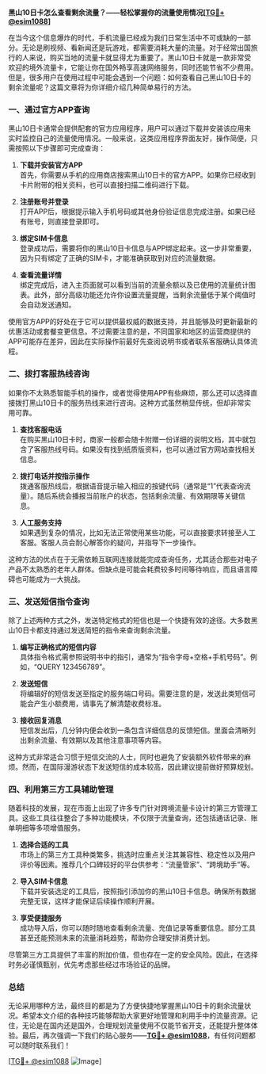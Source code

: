 **黑山10日卡怎么查看剩余流量？——轻松掌握你的流量使用情况[[TG💪+ @esim1088](https://t.me/s/esim1088)]**

在当今这个信息爆炸的时代，手机流量已经成为我们日常生活中不可或缺的一部分。无论是刷视频、看新闻还是玩游戏，都需要消耗大量的流量。对于经常出国旅行的人来说，购买当地的流量卡就显得尤为重要了。黑山10日卡就是一款非常受欢迎的境外流量卡，它能让你在国外畅享高速网络服务，同时还能节省不少费用。但是，很多用户在使用过程中可能会遇到一个问题：如何查看自己黑山10日卡的剩余流量呢？这篇文章将为你详细介绍几种简单易行的方法。

### 一、通过官方APP查询

黑山10日卡通常会提供配套的官方应用程序，用户可以通过下载并安装该应用来实时监控自己的流量使用情况。一般来说，这类应用程序界面友好，操作简便，只需按照以下步骤即可完成查询：

1. **下载并安装官方APP**  
   首先，你需要从手机的应用商店搜索黑山10日卡的官方APP。如果你已经收到卡片附带的相关资料，也可以直接扫描二维码进行下载。

2. **注册账号并登录**  
   打开APP后，根据提示输入手机号码或其他身份验证信息完成注册。如果已经有账号，则直接登录即可。

3. **绑定SIM卡信息**  
   登录成功后，需要将你的黑山10日卡信息与APP绑定起来。这一步非常重要，因为只有绑定了正确的SIM卡，才能准确获取到对应的流量数据。

4. **查看流量详情**  
   绑定完成后，进入主页面就可以看到当前的流量余额以及已使用的流量统计图表。此外，部分高级功能还允许你设置流量提醒，当剩余流量低于某个阈值时会自动发送通知。

使用官方APP的好处在于它可以提供最权威的数据支持，并且能够及时更新最新的优惠活动或套餐变更信息。不过需要注意的是，不同国家和地区的运营商提供的APP可能存在差异，因此在实际操作前最好先查阅说明书或者联系客服确认具体流程。

### 二、拨打客服热线咨询

如果你不太熟悉智能手机的操作，或者觉得使用APP有些麻烦，那么还可以选择直接拨打黑山10日卡的服务热线来进行咨询。这种方式虽然稍显传统，但却非常实用可靠。

1. **查找客服电话**  
   在购买黑山10日卡时，商家一般都会随卡附赠一份详细的说明文档，其中就包含了客服热线号码。如果没有找到纸质版资料，也可以通过官方网站查找相关信息。

2. **拨打电话并按指示操作**  
   拨通客服热线后，根据语音提示输入相应的按键代码（通常是“1”代表查询流量）。随后系统会播报当前账户的状态，包括剩余流量、有效期限等关键信息。

3. **人工服务支持**  
   如果遇到复杂的情况，比如无法正常使用某些功能，可以直接要求转接至人工客服。客服人员会耐心解答你的疑问，并指导下一步操作。

这种方法的优点在于无需依赖互联网连接就能完成查询任务，尤其适合那些对电子产品不太熟悉的老年人群体。但缺点是可能会耗费较多时间等待响应，而且语言障碍也可能成为一大挑战。

### 三、发送短信指令查询

除了上述两种方式之外，发送特定格式的短信也是一个快捷有效的途径。大多数黑山10日卡都支持通过发送简短的指令来查询剩余流量。

1. **编写正确格式的短信内容**  
   具体指令格式需参照说明书中的指引，通常为“指令字母+空格+手机号码”。例如，“QUERY 123456789”。

2. **发送短信**  
   将编辑好的短信发送至指定的服务端口号码。需要注意的是，发送此类短信可能会产生小额费用，请事先了解清楚收费标准。

3. **接收回复消息**  
   短信发出后，几分钟内便会收到一条包含详细信息的反馈短信。里面会清晰列出剩余流量、有效期以及其他注意事项等内容。

这种方式非常适合习惯于短信交流的人士，同时也避免了安装额外软件带来的麻烦。然而，在国际漫游状态下发送短信的成本较高，因此建议提前做好预算规划。

### 四、利用第三方工具辅助管理

随着科技的发展，现在市面上出现了许多专门针对跨境流量卡设计的第三方管理工具。这些工具往往整合了多种功能模块，不仅限于流量查询，还包括通话记录、账单明细等多项增值服务。

1. **选择合适的工具**  
   市场上的第三方工具种类繁多，挑选时应重点关注其兼容性、稳定性以及用户评价等因素。推荐几个口碑较好的平台供参考：“流量管家”、“跨境助手”等。

2. **导入SIM卡信息**  
   下载并安装选定的工具后，按照指引添加你的黑山10日卡信息。确保所有数据完整无误，这样才能保证后续操作顺利开展。

3. **享受便捷服务**  
   成功导入后，你可以随时随地查看剩余流量、充值记录等重要信息。部分工具甚至还能预测未来的流量消耗趋势，帮助你合理安排消费计划。

尽管第三方工具提供了丰富的附加价值，但也存在一定的安全风险。因此，在选择时务必谨慎甄别，优先考虑那些经过市场验证的品牌。

### 总结

无论采用哪种方法，最终目的都是为了方便快捷地掌握黑山10日卡的剩余流量状况。希望本文介绍的各种技巧能够帮助大家更好地管理和利用手中的流量资源。记住，无论是在国内还是国外，合理规划流量使用不仅能节省开支，还能提升整体体验。最后，再次强调一下我们的贴心服务——**[TG💪+ @esim1088](https://t.me/s/esim1088)**，有任何问题都可以随时联系我们！

[[TG💪+ @esim1088](https://t.me/s/esim1088) ![Image](https://i.postimg.cc/4NQfJmqS/Snipaste-2025-05-13-00-14-12.png)]